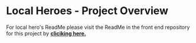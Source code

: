 # Local Heroes - Project Overview

For local hero's ReadMe please visit the ReadMe in the front end repository for this project by [**cliciking here.**](https://github.com/AdamGCodes/local-heroes-frontend/blob/main/README.md)